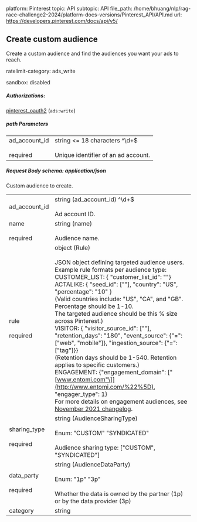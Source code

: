 platform: Pinterest
topic: API
subtopic: API
file_path: /home/bhuang/nlp/rag-race-challenge2-2024/platform-docs-versions/Pinterest_API/API.md
url: https://developers.pinterest.com/docs/api/v5/


## [](#operation/audiences/create_custom)Create custom audience

Create a custom audience and find the audiences you want your ads to reach.

ratelimit-category: ads\_write

sandbox: disabled

##### Authorizations:

[pinterest\_oauth2](#section/Authentication/pinterest_oauth2) (`ads:write`)

##### path Parameters

|     |     |
| --- | --- |
| ad\_account\_id<br><br>required | string <= 18 characters ^\\d+$<br><br>Unique identifier of an ad account. |

##### Request Body schema: application/json

Custom audience to create.

|     |     |
| --- | --- |
| ad\_account\_id | string (ad\_account\_id) ^\\d+$<br><br>Ad account ID. |
| name<br><br>required | string (name)<br><br>Audience name. |
| rule<br><br>required | object (Rule)<br><br>JSON object defining targeted audience users. Example rule formats per audience type:  <br>CUSTOMER\_LIST: { "customer\_list\_id": "<customer list ID>"}  <br>ACTALIKE: { "seed\_id": \["<audience ID>"\], "country": "US", "percentage": "10" }  <br>(Valid countries include: "US", "CA", and "GB". Percentage should be 1-10.  <br>The targeted audience should be this % size across Pinterest.)  <br>VISITOR: { "visitor\_source\_id": \["<conversion tag ID>"\], "retention\_days": "180", "event\_source": {"=": \["web", "mobile"\]}, "ingestion\_source": {"=": \["tag"\]}}  <br>(Retention days should be 1-540. Retention applies to specific customers.)  <br>ENGAGEMENT: {"engagement\_domain": \["[www.entomi.com"\]](http://www.entomi.com/%22%5D), "engager\_type": 1}  <br>For more details on engagement audiences, see [November 2021 changelog](https://developers.pinterest.com/docs/redoc/adtech_ads_v4/#section/November-2021). |
| sharing\_type<br><br>required | string (AudienceSharingType)<br><br>Enum: "CUSTOM" "SYNDICATED"<br><br>Audience sharing type: \["CUSTOM", "SYNDICATED"\] |
| data\_party<br><br>required | string (AudienceDataParty)<br><br>Enum: "1p" "3p"<br><br>Whether the data is owned by the partner (1p) or by the data provider (3p) |
| category | string |